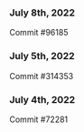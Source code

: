 ### July 8th, 2022

Commit #96185

### July 5th, 2022

Commit #314353


### July 4th, 2022

Commit #72281
